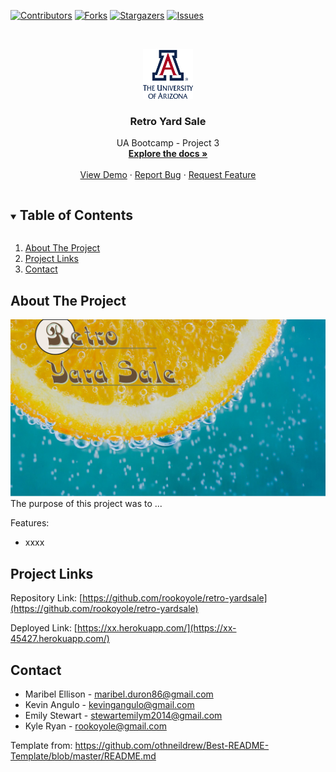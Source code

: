 <!--
*** Thanks for checking out the Best-README-Template. If you have a suggestion
*** that would make this better, please fork the repo and create a pull request
*** or simply open an issue with the tag "enhancement".
*** Thanks again! Now go create something AMAZING! :D
***
***
***
*** To avoid retyping too much info. Do a search and replace for the following:
*** github_username, repo_name, twitter_handle, email, project_title, project_description
-->



<!-- PROJECT SHIELDS -->
<!--
*** I'm using markdown "reference style" links for readability.
*** Reference links are enclosed in brackets [ ] instead of parentheses ( ).
*** See the bottom of this document for the declaration of the reference variables
*** for contributors-url, forks-url, etc. This is an optional, concise syntax you may use.
*** https://www.markdownguide.org/basic-syntax/#reference-style-links
-->
[![Contributors][contributors-shield]][contributors-url]
[![Forks][forks-shield]][forks-url]
[![Stargazers][stars-shield]][stars-url]
[![Issues][issues-shield]][issues-url]



<!-- PROJECT LOGO -->
<br />
<p align="center">
  <a href="https://github.com/rookoyole/retro-yardsale">
    <img src="./client/src/assets/images/Profile-Pic.png" alt="Logo" width="80" height="80">
  </a>

  <h3 align="center">Retro Yard Sale</h3>

  <p align="center">
    UA Bootcamp - Project 3
        <br />
        <a href="https://github.com/rookoyole/retro-yardsale"><strong>Explore the docs »</strong></a>
        <br />
        <br />
        <a href="https://github.com/rookoyole/retro-yardsale">View Demo</a>
        ·
        <a href="https://github.com/rookoyole/retro-yardsale/issues">Report Bug</a>
        ·
        <a href="https://github.com/rookoyole/retro-yardsale/issues">Request Feature</a>
  </p>
</p>



<!-- TABLE OF CONTENTS -->
<details open="open">
  <summary><h2 style="display: inline-block">Table of Contents</h2></summary>
  <ol>
    <li><a href="#about-the-project">About The Project</a></li>
    <li><a href="#project-links">Project Links</a></li>
    <li><a href="#contact">Contact</a></li>
  </ol>
</details>



<!-- ABOUT THE PROJECT -->
## About The Project

[![Product Name Screen Shot][product-screenshot]](client/src/assets/images/screenshot.png)
<br />
The purpose of this project was to ...

Features:
* xxxx

<!-- PROJECT LINKS -->
## Project Links

Repository Link: [https://github.com/rookoyole/retro-yardsale](https://github.com/rookoyole/retro-yardsale)

Deployed Link: [https://xx.herokuapp.com/](https://xx-45427.herokuapp.com/)

<!-- CONTACT -->
## Contact

* Maribel Ellison - maribel.duron86@gmail.com
* Kevin Angulo - kevingangulo@gmail.com
* Emily Stewart - stewartemilym2014@gmail.com
* Kyle Ryan - rookoyole@gmail.com

Template from: https://github.com/othneildrew/Best-README-Template/blob/master/README.md

<!-- MARKDOWN LINKS & IMAGES -->
<!-- https://www.markdownguide.org/basic-syntax/#reference-style-links -->
[contributors-shield]: https://img.shields.io/github/contributors/rookoyole/retro-yardsale.svg?style=for-the-badge
[contributors-url]: https://github.com/rookoyole/retro-yardsale/graphs/contributors
[forks-shield]: https://img.shields.io/github/forks/rookoyole/retro-yardsale.svg?style=for-the-badge
[forks-url]: https://github.com/rookoyole/retro-yardsale/network/members
[stars-shield]: https://img.shields.io/github/stars/rookoyole/retro-yardsale.svg?style=for-the-badge
[stars-url]: https://github.com/rookoyole/retro-yardsale/stargazers
[issues-shield]: https://img.shields.io/github/issues/rookoyole/retro-yardsale.svg?style=for-the-badge
[issues-url]: https://github.com/rookoyole/retro-yardsale/issues
[product-screenshot]: client/src/assets/images/screenshot.png